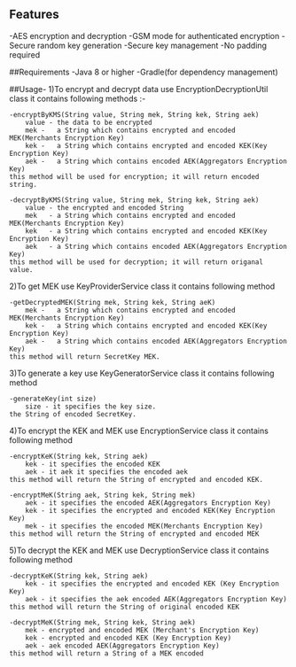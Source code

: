 ## Features
-AES encryption and decryption
-GSM mode for authenticated encryption
-Secure random key generation 
-Secure key management
-No padding required

##Requirements
-Java 8 or higher
-Gradle(for dependency management)
 
##Usage-
1)To encrypt and decrypt data use EncryptionDecryptionUtil class it contains following methods :- 

    -encryptByKMS(String value, String mek, String kek, String aek) 
        value - the data to be encrypted
        mek -   a String which contains encrypted and encoded MEK(Merchants Encryption Key)
        kek -   a String which contains encrypted and encoded KEK(Key Encryption Key)
        aek -   a String which contains encoded AEK(Aggregators Encryption Key)
    this method will be used for encryption; it will return encoded string.

    -decryptByKMS(String value, String mek, String kek, String aek)
        value - the encrypted and encoded String
        mek   - a String which contains encrypted and encoded MEK(Merchants Encryption Key)
        kek   - a String which contains encrypted and encoded KEK(Key Encryption Key)
        aek   - a String which contains encoded AEK(Aggregators Encryption Key)
    this method will be used for decryption; it will return origanal value.

2)To get MEK use KeyProviderService class it contains following method 

    -getDecryptedMEK(String mek, String kek, String aeK)
        mek -   a String which contains encrypted and encoded MEK(Merchants Encryption Key)
        kek -   a String which contains encrypted and encoded KEK(Key Encryption Key)
        aek -   a String which contains encoded AEK(Aggregators Encryption Key)
    this method will return SecretKey MEK.

3)To generate a key use KeyGeneratorService class it contains following method

    -generateKey(int size)
        size - it specifies the key size.
    the String of encoded SecretKey.

4)To encrypt the KEK and MEK use EncryptionService class it contains following method

    -encryptKeK(String kek, String aek)
        kek - it specifies the encoded KEK
        aek - it aek it specifies the encoded aek
    this method will return the String of encrypted and encoded KEK.

    -encryptMeK(String aek, String kek, String mek)
        aek - it specifies the encoded AEK(Aggregators Encryption Key)
        kek - it specifies the encrypted and encoded KEK(Key Encryption Key)
        mek - it specifies the encoded MEK(Merchants Encryption Key)
    this method will return the String of encrypted and encoded MEK

5)To decrypt the KEK and MEK use DecryptionService class it contains following method
    
    -decryptKeK(String kek, String aek)
        kek - it specifies the encrypted and encoded KEK (Key Encryption Key)
        aek - it specifies the aek encoded AEK(Aggregators Encryption Key)
    this method will return the String of original encoded KEK

    -decryptMeK(String mek, String kek, String aek)
        mek - encrypted and encoded MEK (Merchant's Encryption Key)
        kek - encrypted and encoded KEK (Key Encryption Key)
        aek - aek encoded AEK(Aggregators Encryption Key)
    this method will return a String of a MEK encoded

